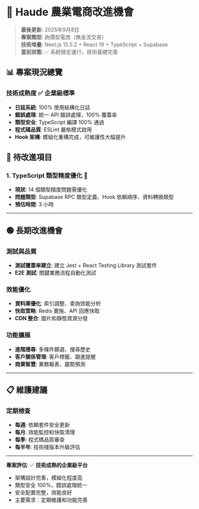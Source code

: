# 🚀 Haude 農業電商改進機會

> **最後更新**: 2025年9月8日  
> **專案類型**: 詢價型電商（無金流交易）  
> **技術堆疊**: Next.js 15.5.2 + React 19 + TypeScript + Supabase  
> **當前狀態**: ✅ 系統穩定運行，技術基礎完善

## 📊 **專案現況總覽**

### **技術成熟度** ✅ **企業級標準**
- **日誌系統**: 100% 使用結構化日誌
- **錯誤處理**: 統一 API 錯誤處理，100% 覆蓋率
- **類型安全**: TypeScript 編譯 100% 通過
- **程式碼品質**: ESLint 嚴格模式啟用
- **Hook 架構**: 模組化重構完成，可維護性大幅提升

## 🎯 **待改進項目**

### **1. TypeScript 類型精度優化** 🎯
- **現狀**: 14 個類型精度問題需優化
- **問題類型**: Supabase RPC 類型定義、Hook 依賴順序、資料轉換類型
- **預估時間**: 3 小時

---

## 🟢 **長期改進機會**

### **測試與品質**
- **測試覆蓋率建立**: 建立 Jest + React Testing Library 測試套件
- **E2E 測試**: 關鍵業務流程自動化測試

### **效能優化**
- **資料庫優化**: 索引調整、查詢效能分析
- **快取策略**: Redis 實施、API 回應快取
- **CDN 整合**: 圖片和靜態資源分發

### **功能擴展**
- **進階搜尋**: 多條件篩選、搜尋歷史
- **客戶關係管理**: 客戶標籤、跟進提醒
- **商業智慧**: 業務報表、趨勢預測

---

## 📋 **維護建議**

### **定期檢查**
- **每週**: 依賴套件安全更新
- **每月**: 效能監控和快取清理
- **每季**: 程式碼品質審查
- **每半年**: 技術棧版本升級評估

---

**專案評估**: ✅ **技術成熟的企業級平台**
- 架構設計完善，模組化程度高
- 類型安全 100%，錯誤處理統一
- 安全配置完整，效能良好
- 主要需求：定期維護和功能完善